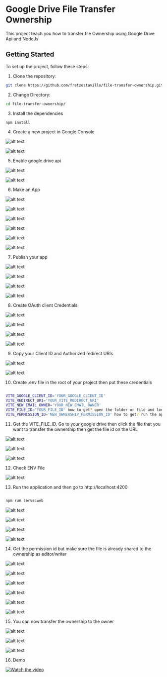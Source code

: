 # Google Drive File Transfer Ownership

This project teach you how to transfer file Ownership using Google Drive Api and NodeJs

## Getting Started

To set up the project, follow these steps:

1. Clone the repository:

```bash
git clone https://github.com/fretzestavillo/file-transfer-ownership.git
```

2. Change Directory:

```bash
cd file-transfer-ownership/
```

3. Install the dependencies

```bash
npm install
```

4. Create a new project in Google Console  


![alt text](assets/1.png)


![alt text](assets/2.png)



5. Enable google drive api

![alt text](assets/3.png)  

![alt text](assets/4.png)

6. Make an App

![alt text](assets/inserted1.png)  


![alt text](assets/5.png)  

![alt text](assets/6.png)

![alt text](assets/7.png)  

![alt text](assets/8.png)

![alt text](assets/9.png)  

7. Publish your app

![alt text](assets/10.png)  

![alt text](assets/11.png)

![alt text](assets/12.png)  

![alt text](assets/13.png)

8. Create OAuth client Credentials 

![alt text](assets/14.png)  

![alt text](assets/15.png)

![alt text](assets/16.png)  

![alt text](assets/17.png)

9. Copy your Client ID and Authorized redirect URIs 
 
![alt text](assets/18.png)  

![alt text](assets/19.png)


10. Create .env file in the root of your project then put these credentials

```bash

VITE_GOOGLE_CLIENT_ID='YOUR_GOOGLE_CLIENT_ID' 
VITE_REDIRECT_URI='YOUR_VITE_REDIRECT_URI'
VITE_NEW_EMAIL_OWNER='YOUR_NEW_EMAIL_OWNER'
VITE_FILE_ID='YOUR_FILE_ID' how to get? open the folder or file and look at the URL and find the id that looks like this : 1ay3A-8qWmmZfDbRGiLSGwG51-IbRA2jwF6cVlafIFnE
VITE_PERMISSION_ID='NEW_OWNERSHIP_PERMISSION_ID' how to get? run the application and click login then click the button Get Id in console log  

```



11. Get the VITE_FILE_ID. Go to your google drive then click the file that you want to transfer the ownership then get the file id on the URL

![alt text](assets/20.png)

![alt text](assets/21.png)

![alt text](assets/22.png)

12. Check ENV File

![alt text](assets/23.png)

13. Run the application and then go to http://localhost:4200

```bash

npm run serve:web

```

![alt text](assets/24.png)

![alt text](assets/25.png)

![alt text](assets/26.png)

![alt text](assets/27.png)



14. Get the permission id but make sure the file is already shared to the ownership as editor/writer

![alt text](assets/28.png)

![alt text](assets/29.png)

![alt text](assets/30.png)

![alt text](assets/31.png)

![alt text](assets/32.png)

![alt text](assets/33.png)



15. You can now transfer the ownership to the owner

![alt text](assets/35.png)

![alt text](assets/36.png)

![alt text](assets/37.png)


16. Demo


[![Watch the video](https://img.youtube.com/vi/p-F3BXq9nKE/maxresdefault.jpg)](https://youtu.be/ju2mV9SoSJQ)
